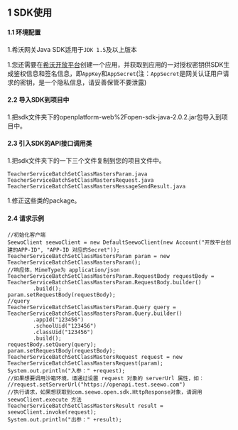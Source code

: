 ## 1 SDK使用

#### 1.1 环境配置

1.希沃网关Java SDK适用于`JDK 1.5`及以上版本

1.您还需要在[希沃开放平台](http://open.seewo.com/#/console)创建一个应用，并获取到应用的一对授权密钥供SDK生成鉴权信息和签名信息，即`AppKey`和`AppSecret`(注：`AppSecret`是网关认证用户请求的密钥，是一个隐私信息，请妥善保管不要泄露)

#### 2.2 导入SDK到项目中

1.把sdk文件夹下的openplatform-web%2Fopen-sdk-java-2.0.2.jar包导入到项目中。

#### 2.3 引入SDK的API接口调用类

1.把sdk文件夹下的一下三个文件复制到您的项目文件中。

```
TeacherServiceBatchSetClassMastersParam.java
TeacherServiceBatchSetClassMastersRequest.java
TeacherServiceBatchSetClassMastersMessageSendResult.java
```

1.修正这些类的package。

#### 2.4 请求示例

```
//初始化客户端
SeewoClient seewoClient = new DefaultSeewoClient(new Account("开放平台创建的APP-ID", "APP-ID 对应的Secret"));
TeacherServiceBatchSetClassMastersParam param = new TeacherServiceBatchSetClassMastersParam();
//响应体，MimeType为 application/json
TeacherServiceBatchSetClassMastersParam.RequestBody requestBody = TeacherServiceBatchSetClassMastersParam.RequestBody.builder()
        .build();
param.setRequestBody(requestBody);
//query
TeacherServiceBatchSetClassMastersParam.Query query = TeacherServiceBatchSetClassMastersParam.Query.builder()
        .appId("123456")
        .schoolUid("123456")
        .classUid("123456")
        .build();
requestBody.setQuery(query);
param.setRequestBody(requestBody);
TeacherServiceBatchSetClassMastersRequest request = new TeacherServiceBatchSetClassMastersRequest(param);
System.out.println("入参：" +request);
//如果想要调用沙箱环境，请通过设置 request 对象的 serverUrl 属性，如：
//request.setServerUrl("https://openapi.test.seewo.com")
//执行请求，如果想获取到com.seewo.open.sdk.HttpResponse对象，请调用 seewoClient.execute 方法
TeacherServiceBatchSetClassMastersResult result = seewoClient.invoke(request);
System.out.println("出参：" +result);
```
